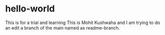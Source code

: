 # hello-world
This is for a trial and learning
This is Mohit Kushwaha and I am trying to do an edit a branch of the main 
named as readme-branch.
